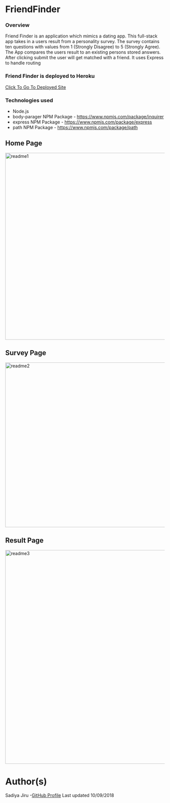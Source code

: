 # FriendFinder

### Overview

Friend Finder is an application which mimics a dating app. This full-stack app takes in a users result from a personality survey. The survey contains ten questions with values from 1 (Strongly Disagree) to 5 (Strongly Agree). The App compares the users result to an existing persons stored answers. After clicking submit the user will get matched with a friend. It uses Express to handle routing

### Friend Finder is deployed to Heroku
[Click To Go To Deployed Site](http://findamatch.herokuapp.comu)


### Technologies used
* Node.js
* body-parager NPM Package - https://www.npmjs.com/package/inquirer
* express NPM Package - https://www.npmjs.com/package/express
* path NPM Package - https://www.npmjs.com/package/path


## Home Page
<img width="591" alt="readme1" src="https://user-images.githubusercontent.com/39322545/46701716-45df9f80-cbe6-11e8-8220-ee9c86bb4ffa.png">

## Survey Page
<img width="521" alt="readme2" src="https://user-images.githubusercontent.com/39322545/46701717-45df9f80-cbe6-11e8-8ee2-380126a21085.png">

## Result Page
<img width="676" alt="readme3" src="https://user-images.githubusercontent.com/39322545/46701719-46783600-cbe6-11e8-98b5-bbad46b3edc2.png">

# Author(s)
Sadiya Jiru -[GitHub Profile](https://github.com/SadiyaJiru) 
Last updated 10/09/2018

